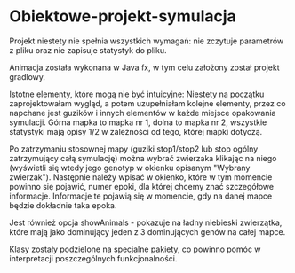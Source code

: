 # Obiektowe-projekt-symulacja


Projekt niestety nie spełnia wszystkich wymagań:
nie zczytuje parametrów z pliku oraz nie zapisuje statystyk do pliku.

Animacja została wykonana w Java fx, w tym celu założony został projekt gradlowy.

Istotne elementy, które mogą nie być intuicyjne:
Niestety na początku zaprojektowałam wygląd, a potem uzupełniałam kolejne elementy, przez co napchane jest guzików i innych elementów w każde miejsce opakowania symulacji.
Górna mapka to mapka nr 1, dolna to mapka nr 2, wszystkie statystyki mają opisy 1/2 w zależności od tego, której mapki dotyczą.

Po zatrzymaniu stosownej mapy (guziki stop1/stop2 lub stop ogólny zatrzymujący całą symulację) można wybrać zwierzaka klikając na niego (wyświetli się wtedy jego genotyp w okienku opisanym "Wybrany zwierzak"). Następnie należy wpisać w okienko, które w tym momencie powinno się pojawić, numer epoki, dla której chcemy znać szczegółowe informacje. Informacje te pojawią się w momencie, gdy na danej mapce będzie dokładnie taka epoka.

Jest również opcja showAnimals - pokazuje na ładny niebieski zwierzątka, które mają jako dominujący jeden z 3 dominujących genów na całej mapce.

Klasy zostały podzielone na specjalne pakiety, co powinno pomóc w interpretacji poszczególnych funkcjonalności.




























